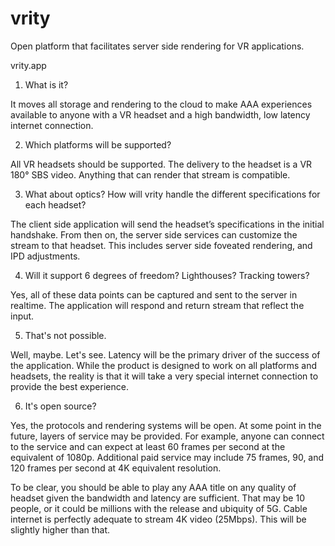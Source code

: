 # vrity
Open platform that facilitates server side rendering for VR applications.

vrity.app

1. What is it?

It moves all storage and rendering to the cloud to make AAA experiences available to anyone with a VR headset and a high bandwidth, low latency internet connection.

2. Which platforms will be supported?

All VR headsets should be supported. The delivery to the headset is a VR 180° SBS video. Anything that can render that stream is compatible.

3. What about optics? How will vrity handle the different specifications for each headset?

The client side application will send the headset’s specifications in the initial handshake. From then on, the server side services can customize the stream to that headset. This includes server side foveated rendering, and IPD adjustments.

4. Will it support 6 degrees of freedom? Lighthouses? Tracking towers?

Yes, all of these data points can be captured and sent to the server in realtime. The application will respond and return stream that reflect the input.

5. That's not possible.

Well, maybe. Let's see. Latency will be the primary driver of the success of the application. While the product is designed to work on all platforms and headsets, the reality is that it will take a very special internet connection to provide the best experience.

6. It's open source?

Yes, the protocols and rendering systems will be open. At some point in the future, layers of service may be provided. For example, anyone can connect to the service and can expect at least 60 frames per second at the equivalent of 1080p. Additional paid service may include 75 frames, 90, and 120 frames per second at 4K equivalent resolution.

To be clear, you should be able to play any AAA title on any quality of headset given the bandwidth and latency are sufficient. That may be 10 people, or it could be millions with the release and ubiquity of 5G. Cable internet is perfectly adequate to stream 4K video (25Mbps). This will be slightly higher than that.
